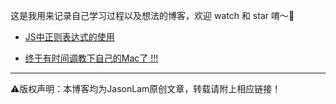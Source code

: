 这是我用来记录自己学习过程以及想法的博客，欢迎 watch 和 star 唷～👏

- [JS中正则表达式的使用](https://github.com/JasonLam0990/blog/issues/1)

- [终于有时间调教下自己的Mac了 !!!](https://github.com/JasonLam0990/blog/issues/2)

--------------------- 
⚠️版权声明：本博客均为JasonLam原创文章，转载请附上相应链接！
